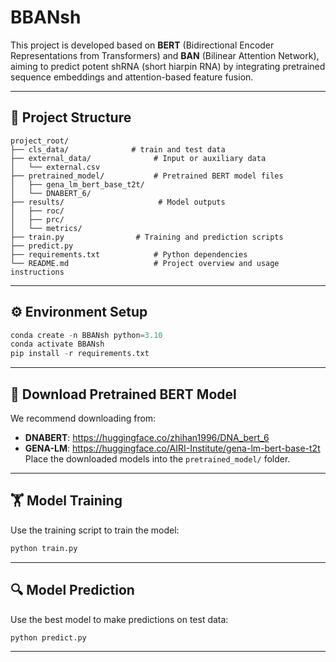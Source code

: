 # BBANsh
This project is developed based on **BERT** (Bidirectional Encoder Representations from Transformers) and **BAN** (Bilinear Attention Network), aiming to predict potent shRNA (short hiarpin RNA) by integrating pretrained sequence embeddings and attention-based feature fusion.

---

## 📁 Project Structure
```text
project_root/
├── cls_data/              # train and test data
├── external_data/              # Input or auxiliary data
│   └── external.csv
├── pretrained_model/           # Pretrained BERT model files
│   ├── gena_lm_bert_base_t2t/
│   └── DNABERT_6/
├── results/                     # Model outputs
│   ├── roc/
│   ├── prc/
│   └── metrics/
├── train.py                # Training and prediction scripts
├── predict.py
├── requirements.txt            # Python dependencies
└── README.md                   # Project overview and usage instructions
```

---

## ⚙️ Environment Setup
```python
conda create -n BBANsh python=3.10
conda activate BBANsh
pip install -r requirements.txt
```

---

## 🔽 Download Pretrained BERT Model
We recommend downloading from:<br/>
+ **DNABERT**: https://huggingface.co/zhihan1996/DNA_bert_6<br/> 
+ **GENA-LM**: https://huggingface.co/AIRI-Institute/gena-lm-bert-base-t2t<br/> 
Place the downloaded models into the `pretrained_model/` folder.
---

## 🏋️ Model Training
Use the training script to train the model:
```python
python train.py
```

---

## 🔍 Model Prediction
Use the best model to make predictions on test data:
```python
python predict.py
```

---
